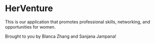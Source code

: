 # HerVenture
This is our application that promotes professional skills, networking, and opportunities for women.

Brought to you by Blanca Zhang and Sanjana Jampana!
